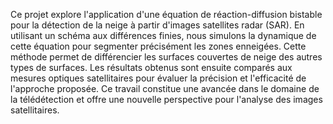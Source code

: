 Ce projet explore l'application d'une équation de réaction-diffusion bistable pour la détection de la neige à partir d'images satellites radar (SAR). En utilisant un schéma aux différences finies, nous simulons la dynamique de cette équation pour segmenter précisément les zones enneigées. Cette méthode permet de différencier les surfaces couvertes de neige des autres types de surfaces. Les résultats obtenus sont ensuite comparés aux mesures optiques satellitaires pour évaluer la précision et l'efficacité de l'approche proposée. Ce travail constitue une avancée dans le domaine de la télédétection et offre une nouvelle perspective pour l'analyse des images satellitaires.
